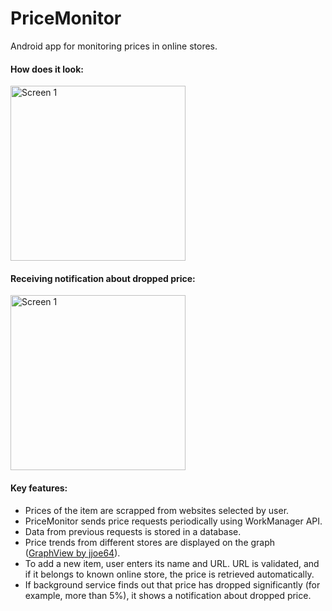 # PriceMonitor

Android app for monitoring prices in online stores.

#### How does it look:

<img src="https://user-images.githubusercontent.com/12444628/62247221-1193d480-b3ee-11e9-8418-d6378190ad1f.jpg" alt="Screen 1" width="280"/>

#### Receiving notification about dropped price:

<img src="https://user-images.githubusercontent.com/12444628/62247025-9df1c780-b3ed-11e9-92ef-0c8640da57fd.gif" alt="Screen 1" width="280"/>

#### Key features:
- Prices of the item are scrapped from websites selected by user.
- PriceMonitor sends price requests periodically using WorkManager API.
- Data from previous requests is stored in a database.
- Price trends from different stores are displayed on the graph ([GraphView by jjoe64](https://github.com/jjoe64/GraphView)).
- To add a new item, user enters its name and URL. URL is validated, and if it belongs to known online store, the price is retrieved automatically.
- If background service finds out that price has dropped significantly (for example, more than 5%), it shows a notification about dropped price.
